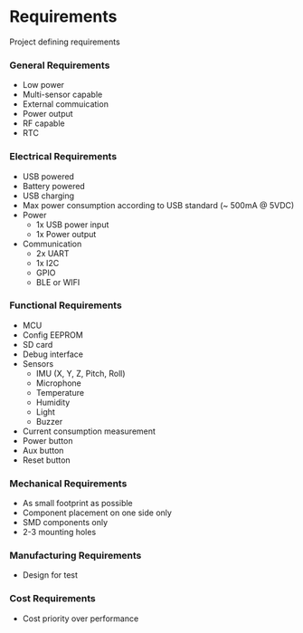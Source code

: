 # Requirements

Project defining requirements 

### General Requirements
* Low power
* Multi-sensor capable
* External commuication
* Power output
* RF capable
* RTC

### Electrical Requirements
* USB powered
* Battery powered
* USB charging
* Max power consumption according to USB standard (~ 500mA @ 5VDC)
* Power 
  * 1x USB power input
  * 1x Power output
* Communication
  * 2x UART
  * 1x I2C
  * GPIO
  * BLE or WIFI

### Functional Requirements
* MCU
* Config EEPROM
* SD card
* Debug interface
* Sensors
  * IMU (X, Y, Z, Pitch, Roll)
  * Microphone
  * Temperature
  * Humidity
  * Light
  * Buzzer
* Current consumption measurement
* Power button
* Aux button
* Reset button

### Mechanical Requirements
* As small footprint as possible
* Component placement on one side only
* SMD components only
* 2-3 mounting holes

### Manufacturing Requirements
* Design for test

### Cost Requirements
* Cost priority over performance